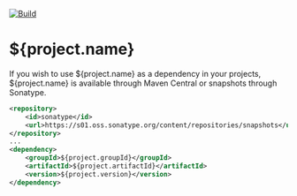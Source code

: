 [![Build](https://github.com/promcteam/proskillapiparties/actions/workflows/publish.yml/badge.svg?branch=master)](https://s01.oss.sonatype.org/content/repositories/snapshots/com/promcteam/proskillapiparties/${project.version})

# ${project.name}

If you wish to use ${project.name} as a dependency in your projects, ${project.name} is available through Maven Central
or snapshots through Sonatype.

```xml
<repository>
    <id>sonatype</id>
    <url>https://s01.oss.sonatype.org/content/repositories/snapshots</url>
</repository>
...
<dependency>
    <groupId>${project.groupId}</groupId>
    <artifactId>${project.artifactId}</artifactId>
    <version>${project.version}</version>
</dependency>
```